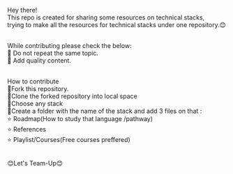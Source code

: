 Hey there!<br/>
This repo is created for sharing some resources on technical stacks,<br/>
trying to make all the resources for technical stacks under one repository.😊<br/><br/>

While contributing please check the below:<br/>
📍 Do not repeat the same topic.<br/>
📍 Add quality content.<br/><br/>

How to contribute<br/>
💠Fork this repository.<br/>
💠Clone the forked repository into local space<br/>
💠Choose any stack <br/>
💠Create a folder with the name of the stack and  add 3 files on that :<br/>
             ⭐ Roadmap(How to study that language /pathway)<br/>
             ⭐ References<br/>
             ⭐ Playlist/Courses(Free courses preffered)<br/><br/>
             
             
😊Let's Team-Up😊   
